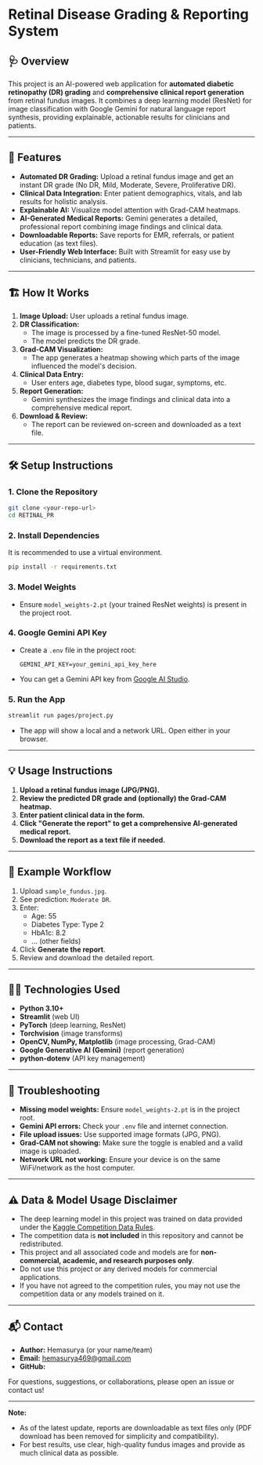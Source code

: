 # Retinal Disease Grading & Reporting System

## 🩺 Overview
This project is an AI-powered web application for **automated diabetic retinopathy (DR) grading** and **comprehensive clinical report generation** from retinal fundus images. It combines a deep learning model (ResNet) for image classification with Google Gemini for natural language report synthesis, providing explainable, actionable results for clinicians and patients.

---

## 🚀 Features
- **Automated DR Grading:** Upload a retinal fundus image and get an instant DR grade (No DR, Mild, Moderate, Severe, Proliferative DR).
- **Clinical Data Integration:** Enter patient demographics, vitals, and lab results for holistic analysis.
- **Explainable AI:** Visualize model attention with Grad-CAM heatmaps.
- **AI-Generated Medical Reports:** Gemini generates a detailed, professional report combining image findings and clinical data.
- **Downloadable Reports:** Save reports for EMR, referrals, or patient education (as text files).
- **User-Friendly Web Interface:** Built with Streamlit for easy use by clinicians, technicians, and patients.

---

## 🏗️ How It Works
1. **Image Upload:** User uploads a retinal fundus image.
2. **DR Classification:**
   - The image is processed by a fine-tuned ResNet-50 model.
   - The model predicts the DR grade.
3. **Grad-CAM Visualization:**
   - The app generates a heatmap showing which parts of the image influenced the model's decision.
4. **Clinical Data Entry:**
   - User enters age, diabetes type, blood sugar, symptoms, etc.
5. **Report Generation:**
   - Gemini synthesizes the image findings and clinical data into a comprehensive medical report.
6. **Download & Review:**
   - The report can be reviewed on-screen and downloaded as a text file.

---

## 🛠️ Setup Instructions

### 1. **Clone the Repository**
```bash
git clone <your-repo-url>
cd RETINAL_PR
```

### 2. **Install Dependencies**
It is recommended to use a virtual environment.
```bash
pip install -r requirements.txt
```

### 3. **Model Weights**
- Ensure `model_weights-2.pt` (your trained ResNet weights) is present in the project root.

### 4. **Google Gemini API Key**
- Create a `.env` file in the project root:
  ```
  GEMINI_API_KEY=your_gemini_api_key_here
  ```
- You can get a Gemini API key from [Google AI Studio](https://aistudio.google.com/app/apikey).

### 5. **Run the App**
```bash
streamlit run pages/project.py
```
- The app will show a local and a network URL. Open either in your browser.

---

## 💡 Usage Instructions
1. **Upload a retinal fundus image (JPG/PNG).**
2. **Review the predicted DR grade and (optionally) the Grad-CAM heatmap.**
3. **Enter patient clinical data in the form.**
4. **Click "Generate the report" to get a comprehensive AI-generated medical report.**
5. **Download the report as a text file if needed.**

---

## 📝 Example Workflow
1. Upload `sample_fundus.jpg`.
2. See prediction: `Moderate DR`.
3. Enter:
   - Age: 55
   - Diabetes Type: Type 2
   - HbA1c: 8.2
   - ... (other fields)
4. Click **Generate the report**.
5. Review and download the detailed report.

---

## 🧑‍💻 Technologies Used
- **Python 3.10+**
- **Streamlit** (web UI)
- **PyTorch** (deep learning, ResNet)
- **Torchvision** (image transforms)
- **OpenCV, NumPy, Matplotlib** (image processing, Grad-CAM)
- **Google Generative AI (Gemini)** (report generation)
- **python-dotenv** (API key management)

---

## 🩻 Troubleshooting
- **Missing model weights:** Ensure `model_weights-2.pt` is in the project root.
- **Gemini API errors:** Check your `.env` file and internet connection.
- **File upload issues:** Use supported image formats (JPG, PNG).
- **Grad-CAM not showing:** Make sure the toggle is enabled and a valid image is uploaded.
- **Network URL not working:** Ensure your device is on the same WiFi/network as the host computer.

---

## ⚠️ Data & Model Usage Disclaimer

- The deep learning model in this project was trained on data provided under the [Kaggle Competition Data Rules](https://www.kaggle.com/competitions/aptos2019-blindness-detection/rules#7-competition-data).
- The competition data is **not included** in this repository and cannot be redistributed.
- This project and all associated code and models are for **non-commercial, academic, and research purposes only**.
- Do not use this project or any derived models for commercial applications.
- If you have not agreed to the competition rules, you may not use the competition data or any models trained on it.

---

## 📬 Contact
- **Author:** Hemasurya (or your name/team)
- **Email:** hemasurya469@gmail.com
- **GitHub:** <your-github-url>

For questions, suggestions, or collaborations, please open an issue or contact us!

---

**Note:**  
- As of the latest update, reports are downloadable as text files only (PDF download has been removed for simplicity and compatibility).
- For best results, use clear, high-quality fundus images and provide as much clinical data as possible. 
